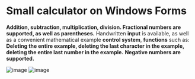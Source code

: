 # Small calculator on Windows Forms
**Addition, subtraction, multiplication, division. Fractional numbers are supported, as well as parentheses.**
Handwritten **input** is available, as well as a convenient mathematical example **control system**, **functions** such as: **Deleting the entire example, deleting the last character in the example, deleting the entire last number in the example.**
**Negative numbers are supported.**

![image](https://github.com/user-attachments/assets/10da6f0c-b55a-4169-85aa-6031ed86d247)
![image](https://github.com/user-attachments/assets/584696d9-4bb8-42fc-9dd2-f3d722ddd458)
